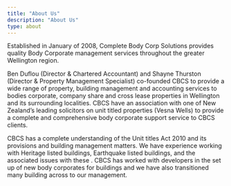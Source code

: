 ```yaml
---
title: "About Us"
description: "About Us"
type: about
---
```


Established in January of 2008, Complete Body Corp Solutions provides quality Body Corporate management services throughout the greater Wellington region.

Ben Duflou (Director & Chartered Accountant) and Shayne Thurston (Director & Property Management Specialist) co-founded CBCS to provide a wide range of property, building management and accounting services to bodies corporate, company share and cross lease properties in Wellington and its surrounding localities. CBCS have an association with one of New Zealand’s leading solicitors on unit titled properties (Vesna Wells) to provide a complete and comprehensive body corporate support service to CBCS clients.

CBCS has a complete understanding of the Unit titles Act 2010 and its provisions and building management matters. We have experience working with Heritage listed buildings, Earthquake listed buildings, and the associated issues with these . CBCS has worked with developers in the set up of new body corporates for buildings and we have also transitioned many building across to our management.
